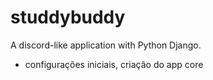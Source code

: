 # studdybuddy
A discord-like application with Python Django.

* configurações iniciais, criação do app core